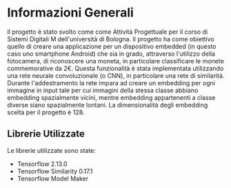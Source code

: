 # Informazioni Generali
Il progetto è stato svolto come come Attività Progettuale per il corso di Sistemi Digitali M dell'università di Bologna.
Il progetto ha come obiettivo quello di creare una applicazione per un dispositivo embedded (in questo caso uno smartphone Android) che sia in grado, attraverso l'utilizzo della fotocamera, di riconoscere una moneta, in particolare classificare le monete commemorative da 2€.
Questa funzionalità è stata implementata utilizzando una rete neurale convoluzionale (o CNN), in particolare una rete di similarità. 
Durante l'addestramento la rete impara ad creare un embedding per ogni immagine in input tale per cui immagini della stessa classe abbiano embedding spazialmente vicini, mentre embedding appartenenti a classe diverse siano spazialmente lontani.
La dimensionalità degli embedding scelta per il progetto è 128.
## Librerie Utilizzate
Le librerie utilizzate sono state: 
  - Tensorflow 2.13.0
  - Tensorflow Similarity 0.17.1
  - Tensorflow Model Maker


